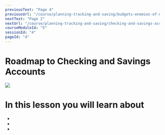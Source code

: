 ```yaml
---
previousText: "Page 4"
previousUrl: "/course/planning-tracking-and-saving/budgets-enemies-of-debt/page-four"
nextText: "Page 2"
nextUrl: "/course/planning-tracking-and-saving/checking-and-savings-accounts/page-two"
courseModuleId: "5"
sessionId: "4"
pageId: "4"
---
```



# Roadmap to Checking and Savings Accounts

<img src="/assets/img/roadmap.png" />

# In this lesson you will learn about

- 
- 
- 
